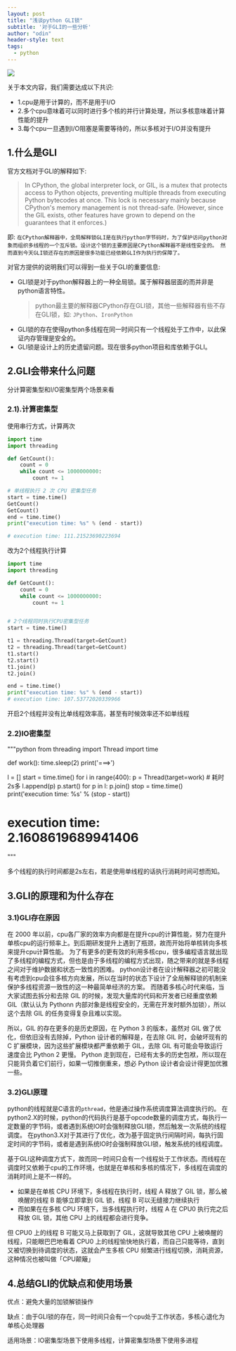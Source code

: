 ```yaml
---
layout: post
title: "浅谈python GLI锁"
subtitle: '对于GLI的一些分析'
author: "odin"
header-style: text
tags:
  - python
---
```


![]({{site.baseurl}}/img/in-post/post-python/python.png)

关于本文内容，我们需要达成以下共识:
* 1.cpu是用于计算的，而不是用于I/O
* 2.多个cpu意味着可以同时进行多个核的并行计算处理，所以多核意味着计算性能的提升
* 3.每个cpu一旦遇到I/O阻塞是需要等待的，所以多核对于I/O并没有提升

## 1.什么是GLI

官方文档对于GLI的解释如下:

> In CPython, the global interpreter lock, or GIL, is a mutex that protects access to Python objects, 
preventing multiple threads from executing Python bytecodes at once. This lock is necessary mainly 
because CPython's memory management is not thread-safe. (However, since the GIL exists, other features 
have grown to depend on the guarantees that it enforces.)

即: `在CPython解释器中，全局解释锁GLI是在执行python字节码时，为了保护访问python对象而组织多线程的一个互斥锁。设计这个锁的主要原因是CPython解释器不是线性安全的。
然而直到今天GLI锁还存在的原因是很多功能已经依赖GLI作为执行的保障了。`

对官方提供的说明我们可以得到一些关于GLI的重要信息:

* GLI锁是对于python解释器上的一种全局锁。属于解释器层面的而并非是python语言特性。
    > python最主要的解释器CPython存在GLI锁，其他一些解释器有些不存在GLI锁，如: `JPython`、`IronPython`
* GLI锁的存在使得python多线程在同一时间只有一个线程处于工作中，以此保证内存管理是安全的。
* GLI锁是设计上的历史遗留问题。现在很多python项目和库依赖于GLI。

## 2.GLI会带来什么问题

分计算密集型和I/O密集型两个场景来看

### 2.1).计算密集型

使用串行方式，计算两次

```python
import time
import threading

def GetCount():
    count = 0
    while count <= 1000000000:
        count += 1

# 单线程执行 2 次 CPU 密集型任务
start = time.time()
GetCount()
GetCount()
end = time.time()
print("execution time: %s" % (end - start))

# execution time: 111.21523690223694
```

改为2个线程执行计算

```python
import time
import threading

def GetCount():
    count = 0
    while count <= 1000000000:
        count += 1


# 2个线程同时执行CPU密集型任务
start = time.time()

t1 = threading.Thread(target=GetCount)
t2 = threading.Thread(target=GetCount)
t1.start()
t2.start()
t1.join()
t2.join()

end = time.time()
print("execution time: %s" % (end - start))
# execution time: 107.53772020339966
```

开启2个线程并没有比单线程效率高，甚至有时候效率还不如单线程

### 2.2)IO密集型

"""python
from threading import Thread
import time

def work():
    time.sleep(2)
    print('===>')


l = []
start = time.time()
for i in range(400):
    p = Thread(target=work)  # 耗时2s多
    l.append(p)
    p.start()
for p in l:
    p.join()
stop = time.time()
print('execution time: %s' % (stop - start))

# execution time: 2.1608619689941406
"""

多个线程的执行时间都是2s左右，若是使用单线程的话执行消耗时间可想而知。

## 3.GLI的原理和为什么存在

### 3.1)GLI存在原因
在 2000 年以前，cpu各厂家的效率方向都是在提升cpu的计算性能，努力在提升单核cpu的运行频率上。到后期研发提升上遇到了瓶颈，故而开始将单核转向多核来提升cpu计算性能。
为了有更多的更有效的利用多核cpu，很多编程语言就出现了多线程的编程方式，但也是由于多线程的编程方式出现，随之带来的就是多线程之间对于维护数据和状态一致性的困难。
python设计者在设计解释器之初可能没有考虑到cpu会往多核方向发展，所以在当时的状态下设计了全局解释锁的机制来保护多线程资源一致性的这一种最简单经济的方案。
而随着多核心时代来临，当大家试图去拆分和去除 GIL 的时候，发现大量库的代码和开发者已经重度依赖 GIL（默认认为 Pythonn 内部对象是线程安全的，无需在开发时额外加锁），所以这个去除 GIL 的任务变得复杂且难以实现。

所以，GIL 的存在更多的是历史原因，在 Python 3 的版本，虽然对 GIL 做了优化，但依旧没有去除掉，Python 设计者的解释是，在去除 GIL 时，会破坏现有的 C 扩展模块，因为这些扩展模块都严重依赖于 GIL，去除 GIL 有可能会导致运行速度会比 Python 2 更慢。
Python 走到现在，已经有太多的历史包袱，所以现在只能背负着它们前行，如果一切推倒重来，想必 Python 设计者会设计得更加优雅一些。

### 3.2)GLI原理

python的线程就是C语言的`pthread`，他是通过操作系统调度算法调度执行的。
在python2.X的时候，python的代码执行是基于opcode数量的调度方式，每执行一定数量的字节码，或者遇到系统IO时会强制释放GLI锁，然后触发一次系统的线程调度。
在python3.X对于其进行了优化，改为基于固定执行间隔时间，每执行固定时间的字节码，或者是遇到系统IO时会强制释放GLI锁，触发系统的线程调度。

基于GLI这种调度方式下，故而同一时间只会有一个线程处于工作状态。而线程在调度时又依赖于cpu的工作环境，也就是在单核和多核的情况下，多线程在调度的消耗时间上是不一样的。
* 如果是在单核 CPU 环境下，多线程在执行时，线程 A 释放了 GIL 锁，那么被唤醒的线程 B 能够立即拿到 GIL 锁，线程 B 可以无缝接力继续执行
* 而如果在在多核 CPU 环境下，当多线程执行时，线程 A 在 CPU0 执行完之后释放 GIL 锁，其他 CPU 上的线程都会进行竞争。

但 CPU0 上的线程 B 可能又马上获取到了 GIL，这就导致其他 CPU 上被唤醒的线程，只能眼巴巴地看着 CPU0 上的线程愉快地执行着，而自己只能等待，直到又被切换到待调度的状态，这就会产生多核 CPU 频繁进行线程切换，消耗资源，这种情况也被叫做「CPU颠簸」

## 4.总结GLI的优缺点和使用场景

优点：避免大量的加锁解锁操作

缺点：由于GLI锁的存在，同一时间只会有一个cpu处于工作状态，多核心退化为单核心处理器

适用场景：IO密集型场景下使用多线程，计算密集型场景下使用多进程
